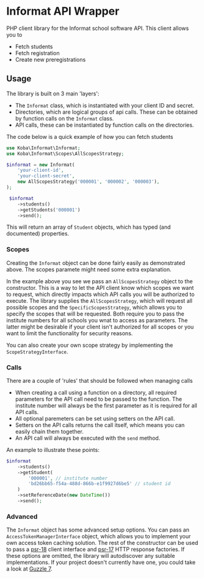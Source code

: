 # Informat API Wrapper
PHP client library for the Informat school software API. This client allows you to 
- Fetch students
- Fetch registration
- Create new preregistrations

## Usage
The library is built on 3 main 'layers':
- The `Informat` class, which is instantiated with your client ID and secret.
- Directories, which are logical groups of api calls. These can be obtained by function calls on the `Informat` class.
- API calls, these can be instantiated by function calls on the directories.

The code below is a quick example of how you can fetch students
```php
use Koba\Informat\Informat;
use Koba\Informat\Scopes\AllScopesStrategy;

$informat = new Informat(
    'your-client-id',
    'your-client-secret',
    new AllScopesStrategy('000001', '000002', '000003'),
);

 $informat
    ->students()
    ->getStudents('000001')
    ->send();
```
This will return an array of `Student` objects, which has typed (and documented) properties.

### Scopes
Creating the `Informat` object can be done fairly easily as demonstrated above. The scopes paramete might need some extra explanation.

In the example above you see we pass an `AllScopesStrategy` object to the constructor. This is a way to let the API client know which scopes we want to request, which directly impacts which API calls you will be authorized to execute. The library supplies the `AllScopesStrategy`, which will request all possible scopes and the `SpecificScopesStrategy`, which allows you to specify the scopes that will be requested. Both require you to pass the institute numbers for all schools you wnat to access as parameters. The latter might be desirable if your client isn't authorized for all scopes or you want to limit the functionality for security reasons.

You can also create your own scope strategy by implementing the `ScopeStrategyInterface`.

### Calls
There are a couple of 'rules' that should be followed when managing calls
- When creating a call using a function on a directory, all required parameters for the API call need to be passed to the function. The institute number will always be the first parameter as it is required for all API calls.
- All optional paremeters can be set using setters on the API call.
- Setters on the API calls returns the call itself, which means you can easily chain them together.
- An API call will always be executed with the `send` method.

An example to illustrate these points:
```php
$informat
    ->students()
    ->getStudent(
        '000001', // institute number
        'bd26bb65-f54a-488d-866b-e1f9927d6be5' // student id
    )
    ->setReferenceDate(new DateTime())
    ->send();
```

### Advanced
The `Informat` object has some advanced setup options. You can pass an `AccessTokenManagerInterface` object, which allows you to implement your own access token caching solution. The rest of the constructor can be used to pass a [psr-18](https://www.php-fig.org/psr/psr-18/) client interface and [psr-17](https://www.php-fig.org/psr/psr-17/) HTTP response factories. If these options are omitted, the library will autodiscover any suitable implementations. If your project doesn't currently have one, you could take a look at [Guzzle 7](https://docs.guzzlephp.org/en/stable/).